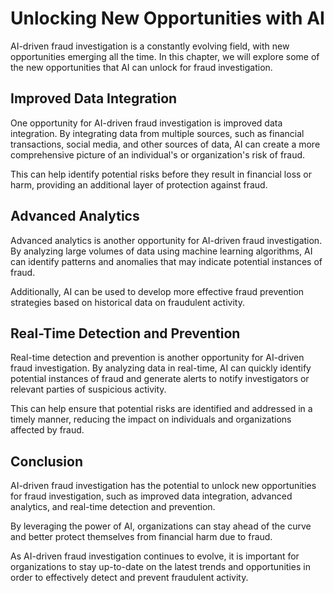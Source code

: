 Unlocking New Opportunities with AI
=================================================================================================================

AI-driven fraud investigation is a constantly evolving field, with new opportunities emerging all the time. In this chapter, we will explore some of the new opportunities that AI can unlock for fraud investigation.

Improved Data Integration
-------------------------

One opportunity for AI-driven fraud investigation is improved data integration. By integrating data from multiple sources, such as financial transactions, social media, and other sources of data, AI can create a more comprehensive picture of an individual's or organization's risk of fraud.

This can help identify potential risks before they result in financial loss or harm, providing an additional layer of protection against fraud.

Advanced Analytics
------------------

Advanced analytics is another opportunity for AI-driven fraud investigation. By analyzing large volumes of data using machine learning algorithms, AI can identify patterns and anomalies that may indicate potential instances of fraud.

Additionally, AI can be used to develop more effective fraud prevention strategies based on historical data on fraudulent activity.

Real-Time Detection and Prevention
----------------------------------

Real-time detection and prevention is another opportunity for AI-driven fraud investigation. By analyzing data in real-time, AI can quickly identify potential instances of fraud and generate alerts to notify investigators or relevant parties of suspicious activity.

This can help ensure that potential risks are identified and addressed in a timely manner, reducing the impact on individuals and organizations affected by fraud.

Conclusion
----------

AI-driven fraud investigation has the potential to unlock new opportunities for fraud investigation, such as improved data integration, advanced analytics, and real-time detection and prevention.

By leveraging the power of AI, organizations can stay ahead of the curve and better protect themselves from financial harm due to fraud.

As AI-driven fraud investigation continues to evolve, it is important for organizations to stay up-to-date on the latest trends and opportunities in order to effectively detect and prevent fraudulent activity.
